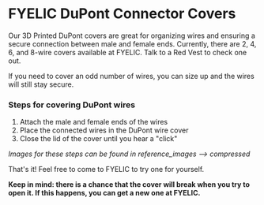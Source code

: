 # FYELIC DuPont Connector Covers
Our 3D Printed DuPont covers are great for organizing wires and ensuring a secure connection between male and female ends. 
Currently, there are 2, 4, 6, and 8-wire covers available at FYELIC. 
Talk to a Red Vest to check one out. 

If you need to cover an odd number of wires, you can size up and the wires will still stay secure.

### Steps for covering DuPont wires
1. Attach the male and female ends of the wires
2. Place the connected wires in the DuPont wire cover
3. Close the lid of the cover until you hear a "click"

_Images for these steps can be found in reference_images --> compressed_

That's it! Feel free to come to FYELIC to try one for yourself. 

**Keep in mind: there is a chance that the cover will break when you try to open it. If this happens, you can get a new one at FYELIC.**
